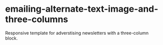 # emailing-alternate-text-image-and-three-columns
Responsive template for adverstising newsletters with a three-column block.
